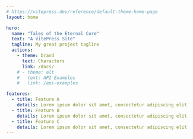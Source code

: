 ```yaml
---
# https://vitepress.dev/reference/default-theme-home-page
layout: home

hero:
  name: "Tales of the Eternal Core"
  text: "A VitePress Site"
  tagline: My great project tagline
  actions:
    - theme: brand
      text: Characters
      link: /docs/
    # - theme: alt
    #   text: API Examples
    #   link: /api-examples

features:
  - title: Feature A
    details: Lorem ipsum dolor sit amet, consectetur adipiscing elit
  - title: Feature B
    details: Lorem ipsum dolor sit amet, consectetur adipiscing elit
  - title: Feature C
    details: Lorem ipsum dolor sit amet, consectetur adipiscing elit
---
```


